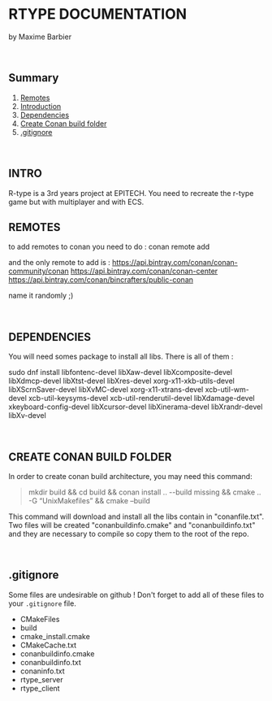 # RTYPE DOCUMENTATION

by Maxime Barbier
<p>&nbsp;</p>

## Summary
1. [Remotes](#REMOTES)
2. [Introduction](#INTRO)
3. [Dependencies](#DEPENDENCIES)
4. [Create Conan build folder](#create-conan-build-folder)
5. [.gitignore](#.gitignore)
<p>&nbsp;</p>

## INTRO

R-type is a 3rd years project at EPITECH. You need to recreate the r-type game but with multiplayer and with ECS.

## REMOTES

to add remotes to conan you need to do :
conan remote add <NAME> <URL>

and the only remote to add is :
https://api.bintray.com/conan/conan-community/conan
https://api.bintray.com/conan/conan-center
https://api.bintray.com/conan/bincrafters/public-conan

name it randomly ;)
<p>&nbsp;</p>

## DEPENDENCIES

You will need somes package to install all libs. There is all of them :

sudo dnf install libfontenc-devel libXaw-devel libXcomposite-devel libXdmcp-devel libXtst-devel libXres-devel xorg-x11-xkb-utils-devel libXScrnSaver-devel libXvMC-devel xorg-x11-xtrans-devel xcb-util-wm-devel xcb-util-keysyms-devel xcb-util-renderutil-devel libXdamage-devel xkeyboard-config-devel libXcursor-devel libXinerama-devel libXrandr-devel libXv-devel
<p>&nbsp;</p>

## CREATE CONAN BUILD FOLDER

In order to create conan build architecture, you may need this command:

>mkdir build && cd build && conan install .. --build missing && cmake .. -G “UnixMakefiles” && cmake –build

This command will download and install all the libs contain in "conanfile.txt".
Two files will be created "conanbuildinfo.cmake" and "conanbuildinfo.txt" and they are necessary to compile so copy them to the root of the repo.
<p>&nbsp;</p>

## .gitignore

Some files are undesirable on github ! Don't forget to add all of these files to your ```.gitignore``` file.

- CMakeFiles
- build
- cmake_install.cmake
- CMakeCache.txt
- conanbuildinfo.cmake
- conanbuildinfo.txt
- conaninfo.txt
- rtype_server
- rtype_client